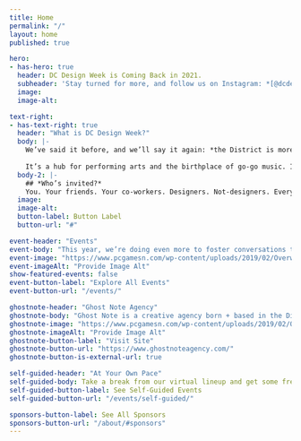 ```yaml
---
title: Home
permalink: "/"
layout: home
published: true

hero:
- has-hero: true
  header: DC Design Week is Coming Back in 2021.
  subheader: 'Stay turned for more, and follow us on Instagram: *[@dcdesignweek](https://www.instagram.com/dcdesignweek/)*.'
  image:
  image-alt:

text-right:
- has-text-right: true
  header: "What is DC Design Week?"
  body: |-
    We’ve said it before, and we’ll say it again: *the District is more than just politics*.
    
    It’s a hub for performing arts and the birthplace of go-go music. It’s full of art and artists. It’s the diverse city that gives us energy and perspective. *We’re here to remind everyone that the DMV is full of people who possess that creative magic that leaves us all inspired*.
  body-2: |-
    ## *Who’s invited?*
    You. Your friends. Your co-workers. Designers. Not-designers. Everything-in-between. *Anyone and everyone is welcome*. We’re celebrating the creative voices of the DMV, and we want you to join us.
  image:
  image-alt:
  button-label: Button Label
  button-url: "#"

event-header: "Events"
event-body: "This year, we’re doing even more to foster conversations to challenge, and promote the grassroots history of the District, with a focus on the DMV’s unique local flavor and its impact."
event-image: "https://www.pcgamesn.com/wp-content/uploads/2019/02/Overwatch-Baptiste-Abilities.jpg"
event-imageAlt: "Provide Image Alt"
show-featured-events: false
event-button-label: "Explore All Events"
event-button-url: "/events/"

ghostnote-header: "Ghost Note Agency"
ghostnote-body: "Ghost Note is a creative agency born + based in the District of Columbia. We believe that when good people come together they create truly great things."
ghostnote-image: "https://www.pcgamesn.com/wp-content/uploads/2019/02/Overwatch-Baptiste-Abilities.jpg"
ghostnote-imageAlt: "Provide Image Alt"
ghostnote-button-label: "Visit Site"
ghostnote-button-url: "https://www.ghostnoteagency.com/"
ghostnote-button-is-external-url: true

self-guided-header: "At Your Own Pace"
self-guided-body: Take a break from our virtual lineup and get some fresh air by exploring the city with these (free!) self-guided events. Whether you’ve got a busy schedule or no schedule, don’t worry — you can do these whenever you want.
self-guided-button-label: See Self-Guided Events
self-guided-button-url: "/events/self-guided/"

sponsors-button-label: See All Sponsors
sponsors-button-url: "/about/#sponsors"
---
```

